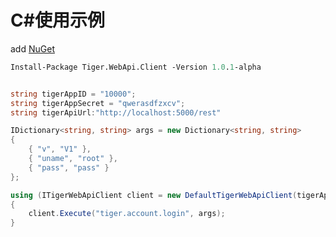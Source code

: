 # C#使用示例

add [NuGet](https://www.nuget.org/packages/Tiger.WebApi.Client/)

```pm
Install-Package Tiger.WebApi.Client -Version 1.0.1-alpha
```

```cs

string tigerAppID = "10000";
string tigerAppSecret = "qwerasdfzxcv";
string tigerApiUrl:"http://localhost:5000/rest"

IDictionary<string, string> args = new Dictionary<string, string>
{
    { "v", "V1" },
    { "uname", "root" },
    { "pass", "pass" }
};

using (ITigerWebApiClient client = new DefaultTigerWebApiClient(tigerApiUrl, tigerAppID, tigerAppSecret))
{
    client.Execute("tiger.account.login", args);
}
```